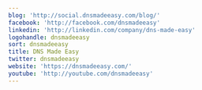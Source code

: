```yaml
---
blog: 'http://social.dnsmadeeasy.com/blog/'
facebook: 'http://facebook.com/dnsmadeeasy'
linkedin: 'http://linkedin.com/company/dns-made-easy'
logohandle: dnsmadeeasy
sort: dnsmadeeasy
title: DNS Made Easy
twitter: dnsmadeeasy
website: 'https://dnsmadeeasy.com/'
youtube: 'http://youtube.com/dnsmadeeasy'
---
```


